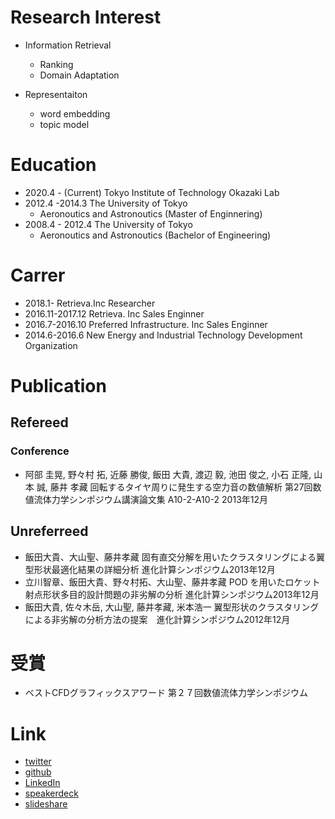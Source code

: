 # Research Interest
- Information Retrieval
  - Ranking
  - Domain Adaptation

- Representaiton
  - word embedding
  - topic model

# Education
- 2020.4 - (Current) Tokyo Institute of Technology Okazaki Lab
- 2012.4 -2014.3 The University of Tokyo
  - Aeronoutics and Astronoutics (Master of Enginnering)
- 2008.4 - 2012.4 The University of Tokyo
  - Aeronoutics and Astronoutics (Bachelor of Engineering)

# Carrer
- 2018.1- Retrieva.Inc Researcher
- 2016.11-2017.12 Retrieva. Inc Sales Enginner
- 2016.7-2016.10 Preferred Infrastructure. Inc Sales Enginner
- 2014.6-2016.6 New Energy and Industrial Technology Development Organization

# Publication
## Refereed
### Conference
- 阿部 圭晃, 野々村 拓, 近藤 勝俊, 飯田 大貴, 渡辺 毅, 池田 俊之, 小石 正隆, 山本 誠, 藤井 孝藏 回転するタイヤ周りに発生する空力音の数値解析 第27回数値流体力学シンポジウム講演論文集 A10-2-A10-2 2013年12月 


## Unreferreed
- 飯田大貴、大山聖、藤井孝藏 固有直交分解を用いたクラスタリングによる翼型形状最適化結果の詳細分析 進化計算シンポジウム2013年12月
- 立川智章、飯田大貴、野々村拓、大山聖、藤井孝藏 POD を用いたロケット射点形状多目的設計問題の非劣解の分析 進化計算シンポジウム2013年12月
- 飯田大貴, 佐々木岳, 大山聖, 藤井孝藏, 米本浩一 翼型形状のクラスタリングによる非劣解の分析方法の提案　進化計算シンポジウム2012年12月


# 受賞
- ベストCFDグラフィックスアワード 第２７回数値流体力学シンポジウム

# Link
- [twitter](https://twitter.com/HIROKIIIDA7)
- [github](https://github.com/meshidenn)
- [LinkedIn](https://www.linkedin.com/in/iida-hiroki-9b79b986/)
- [speakerdeck](https://speakerdeck.com/meshidenn)
- [slideshare](https://www.slideshare.net/hirokiiida165)